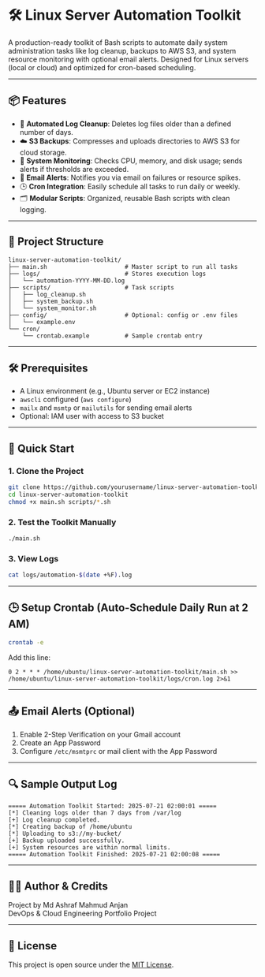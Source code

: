 # 🛠️ Linux Server Automation Toolkit

A production-ready toolkit of Bash scripts to automate daily system administration tasks like log cleanup, backups to AWS S3, and system resource monitoring with optional email alerts. Designed for Linux servers (local or cloud) and optimized for cron-based scheduling.

---

## 📦 Features

- 🔄 **Automated Log Cleanup**: Deletes log files older than a defined number of days.
- ☁️ **S3 Backups**: Compresses and uploads directories to AWS S3 for cloud storage.
- 🧠 **System Monitoring**: Checks CPU, memory, and disk usage; sends alerts if thresholds are exceeded.
- 📧 **Email Alerts**: Notifies you via email on failures or resource spikes.
- 🕒 **Cron Integration**: Easily schedule all tasks to run daily or weekly.
- 🗂️ **Modular Scripts**: Organized, reusable Bash scripts with clean logging.

---

## 📁 Project Structure

```
linux-server-automation-toolkit/
├── main.sh                      # Master script to run all tasks
├── logs/                        # Stores execution logs
│   └── automation-YYYY-MM-DD.log
├── scripts/                     # Task scripts
│   ├── log_cleanup.sh
│   ├── system_backup.sh
│   └── system_monitor.sh
├── config/                      # Optional: config or .env files
│   └── example.env
└── cron/
    └── crontab.example          # Sample crontab entry
```

---

## 🛠️ Prerequisites

- A Linux environment (e.g., Ubuntu server or EC2 instance)
- `awscli` configured (`aws configure`)
- `mailx` and `msmtp` or `mailutils` for sending email alerts
- Optional: IAM user with access to S3 bucket

---

## 🚀 Quick Start

### 1. Clone the Project

```bash
git clone https://github.com/yourusername/linux-server-automation-toolkit.git
cd linux-server-automation-toolkit
chmod +x main.sh scripts/*.sh
```

### 2. Test the Toolkit Manually

```bash
./main.sh
```

### 3. View Logs

```bash
cat logs/automation-$(date +%F).log
```

---

## 🕒 Setup Crontab (Auto-Schedule Daily Run at 2 AM)

```bash
crontab -e
```

Add this line:

```
0 2 * * * /home/ubuntu/linux-server-automation-toolkit/main.sh >> /home/ubuntu/linux-server-automation-toolkit/logs/cron.log 2>&1
```

---

## 📤 Email Alerts (Optional)

1. Enable 2-Step Verification on your Gmail account
2. Create an App Password
3. Configure `/etc/msmtprc` or mail client with the App Password

---

## 🔍 Sample Output Log

```
===== Automation Toolkit Started: 2025-07-21 02:00:01 =====
[*] Cleaning logs older than 7 days from /var/log
[+] Log cleanup completed.
[*] Creating backup of /home/ubuntu
[*] Uploading to s3://my-bucket/
[+] Backup uploaded successfully.
[+] System resources are within normal limits.
===== Automation Toolkit Finished: 2025-07-21 02:00:08 =====
```

---

## 🧑‍💼 Author & Credits

Project by Md Ashraf Mahmud Anjan  
DevOps & Cloud Engineering Portfolio Project

---

## 📜 License

This project is open source under the [MIT License](LICENSE).
